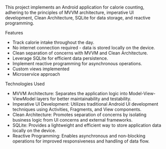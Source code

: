 This project implements an Android application for calorie counting, adhering to the principles of MVVM architecture, imperative UI development, Clean Architecture, SQLite for data storage, and reactive programming.

Features
- Track calorie intake throughout the day.
- No internet connection required - data is stored locally on the device.
- Clean separation of concerns with MVVM and Clean Architecture.
- Leverage SQLite for efficient data persistence.
- Implement reactive programming for asynchronous operations.
- Custom views implemented
- Microservice approach

Technologies Used
- MVVM Architecture: Separates the application logic into Model-View-ViewModel layers for better maintainability and testability.
- Imperative UI Development: Utilizes traditional Android UI development techniques using Activities, Fragments, and View components.
- Clean Architecture: Promotes separation of concerns by isolating business logic from UI concerns and external frameworks.
- SQLite: Provides a lightweight and efficient way to store application data locally on the device.
- Reactive Programming: Enables asynchronous and non-blocking operations for improved responsiveness and handling of data flow.
